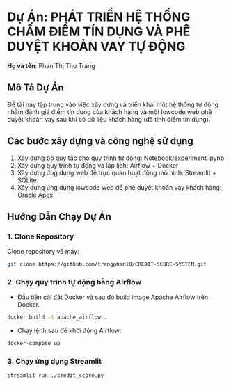 # Dự Án: PHÁT TRIỂN HỆ THỐNG CHẤM ĐIỂM TÍN DỤNG VÀ PHÊ DUYỆT KHOẢN VAY TỰ ĐỘNG
**Họ và tên**: Phan Thị Thu Trang

## Mô Tả Dự Án
Đề tài này tập trung vào việc xây dựng và triển khai một hệ thống tự động nhằm đánh giá điểm tín dụng của khách hàng và một lowcode web phê duyệt khoản vay sau khi có dữ liệu khách hàng (đã tính điểm tín dụng).

## Các bước xây dựng và công nghệ sử dụng
1. Xây dựng bộ quy tắc cho quy trình tự động: Notebook/experiment.ipynb
2. Xây dựng quy trình tự động và lập lịch: Airflow + Docker
3. Xây dựng ứng dụng web để trực quan hoạt động mô hình: Streamlit + SQLite
4. Xây dựng ứng dụng lowcode web để phê duyệt khoản vay khách hàng: Oracle Apex

## Hướng Dẫn Chạy Dự Án

### 1. Clone Repository
Clone repository về máy:
```bash
git clone https://github.com/trangphan10/CREDIT-SCORE-SYSTEM.git
```
### 2. Chạy quy trình tự động bằng Airflow

- Đầu tiên cài đặt Docker và sau đó build image Apache Airflow trên Docker.
```bash
docker build -t apache_airflow .
```
- Chạy lệnh sau để khởi động Airflow:
```bash
docker-compose up
```

### 3. Chạy ứng dụng Streamlit
```bash
streamlit run ./credit_score.py
```

